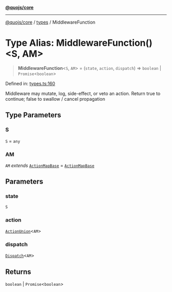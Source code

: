 [**@quojs/core**](../../README.md)

***

[@quojs/core](../../README.md) / [types](../README.md) / MiddlewareFunction

# Type Alias: MiddlewareFunction()\<S, AM\>

> **MiddlewareFunction**\<`S`, `AM`\> = (`state`, `action`, `dispatch`) => `boolean` \| `Promise`\<`boolean`\>

Defined in: [types.ts:160](https://github.com/quojs/quojs/blob/bb0aab212261db76d8cdd24be568e1eb39570c11/packages/core/src/types.ts#L160)

Middleware may mutate, log, side-effect, or veto an action.
Return true to continue; false to swallow / cancel propagation

## Type Parameters

### S

`S` = `any`

### AM

`AM` *extends* [`ActionMapBase`](ActionMapBase.md) = [`ActionMapBase`](ActionMapBase.md)

## Parameters

### state

`S`

### action

[`ActionUnion`](ActionUnion.md)\<`AM`\>

### dispatch

[`Dispatch`](Dispatch.md)\<`AM`\>

## Returns

`boolean` \| `Promise`\<`boolean`\>
